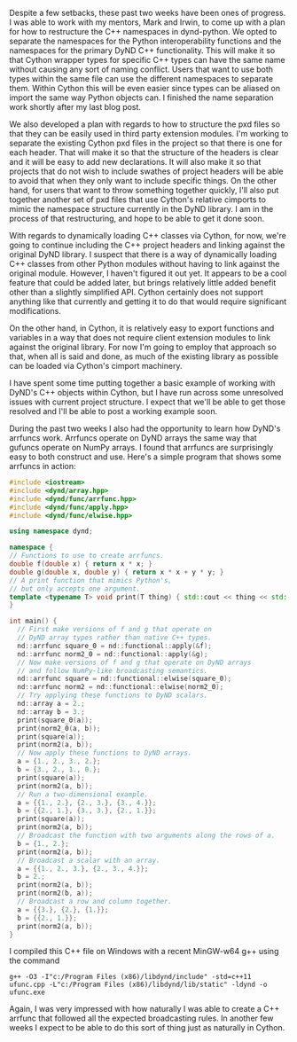 <!-- 
.. title: Structure Plans and More Examples
.. slug: structure-plans-and-more-examples
.. date: 2015-06-23 15:15:07 UTC-06:00
.. tags: 
.. category: 
.. link: 
.. description: 
.. type: text
-->

Despite a few setbacks, these past two weeks have been ones of progress.
I was able to work with my mentors, Mark and Irwin, to come up with a plan for how to restructure the C++ namespaces in dynd-python.
We opted to separate the namespaces for the Python interoperability functions and the namespaces for the primary DyND C++ functionality.
This will make it so that Cython wrapper types for specific C++ types can have the same name without causing any sort of naming conflict.
Users that want to use both types within the same file can use the different namespaces to separate them.
Within Cython this will be even easier since types can be aliased on import the same way Python objects can.
I finished the name separation work shortly after my last blog post.

We also developed a plan with regards to how to structure the pxd files so that they can be easily used in third party extension modules.
I'm working to separate the existing Cython pxd files in the project so that there is one for each header.
That will make it so that the structure of the headers is clear and it will be easy to add new declarations.
It will also make it so that projects that do not wish to include swathes of project headers will be able to avoid that when they only want to include specific things.
On the other hand, for users that want to throw something together quickly, I'll also put together another set of pxd files that use Cython's relative cimports to mimic the namespace structure currently in the DyND library.
I am in the process of that restructuring, and hope to be able to get it done soon.

With regards to dynamically loading C++ classes via Cython, for now, we're going to continue including the C++ project headers and linking against the original DyND library.
I suspect that there is a way of dynamically loading C++ classes from other Python modules without having to link against the original module.
However, I haven't figured it out yet.
It appears to be a cool feature that could be added later, but brings relatively little added benefit other than a slightly simplified API.
Cython certainly does not support anything like that currently and getting it to do that would require significant modifications.

On the other hand, in Cython, it is relatively easy to export functions and variables in a way that does not require client extension modules to link against the original library.
For now I'm going to employ that approach so that, when all is said and done, as much of the existing library as possible can be loaded via Cython's cimport machinery.

I have spent some time putting together a basic example of working with DyND's C++ objects within Cython, but I have run across some unresolved issues with current project structure.
I expect that we'll be able to get those resolved and I'll be able to post a working example soon.

During the past two weeks I also had the opportunity to learn how DyND's arrfuncs work.
Arrfuncs operate on DyND arrays the same way that gufuncs operate on NumPy arrays.
I found that arrfuncs are surprisingly easy to both construct and use.
Here's a simple program that shows some arrfuncs in action:

[//]: # ({% raw %})
```C++
#include <iostream>
#include <dynd/array.hpp>
#include <dynd/func/arrfunc.hpp>
#include <dynd/func/apply.hpp>
#include <dynd/func/elwise.hpp>

using namespace dynd;

namespace {
// Functions to use to create arrfuncs.
double f(double x) { return x * x; }
double g(double x, double y) { return x * x + y * y; }
// A print function that mimics Python's,
// but only accepts one argument.
template <typename T> void print(T thing) { std::cout << thing << std::endl; }
}

int main() {
  // First make versions of f and g that operate on
  // DyND array types rather than native C++ types.
  nd::arrfunc square_0 = nd::functional::apply(&f);
  nd::arrfunc norm2_0 = nd::functional::apply(&g);
  // Now make versions of f and g that operate on DyND arrays
  // and follow NumPy-like broadcasting semantics.
  nd::arrfunc square = nd::functional::elwise(square_0);
  nd::arrfunc norm2 = nd::functional::elwise(norm2_0);
  // Try applying these functions to DyND scalars.
  nd::array a = 2.;
  nd::array b = 3.;
  print(square_0(a));
  print(norm2_0(a, b));
  print(square(a));
  print(norm2(a, b));
  // Now apply these functions to DyND arrays.
  a = {1., 2., 3., 2.};
  b = {3., 2., 1., 0.};
  print(square(a));
  print(norm2(a, b));
  // Run a two-dimensional example.
  a = {{1., 2.}, {2., 3.}, {3., 4.}};
  b = {{2., 1.}, {3., 3.}, {2., 1.}};
  print(square(a));
  print(norm2(a, b));
  // Broadcast the function with two arguments along the rows of a.
  b = {1., 2.};
  print(norm2(a, b));
  // Broadcast a scalar with an array.
  a = {{1., 2., 3.}, {2., 3., 4.}};
  b = 2.;
  print(norm2(a, b));
  print(norm2(b, a));
  // Broadcast a row and column together.
  a = {{3.}, {2.}, {1.}};
  b = {{2., 1.}};
  print(norm2(a, b));
}
```
[//]: # ({% endraw %})

I compiled this C++ file on Windows with a recent MinGW-w64 g++ using the command
```shell
g++ -O3 -I"c:/Program Files (x86)/libdynd/include" -std=c++11 ufunc.cpp -L"c:/Program Files (x86)/libdynd/lib/static" -ldynd -o ufunc.exe
```

Again, I was very impressed with how naturally I was able to create a C++ arrfunc that followed all the expected broadcasting rules.
In another few weeks I expect to be able to do this sort of thing just as naturally in Cython.
